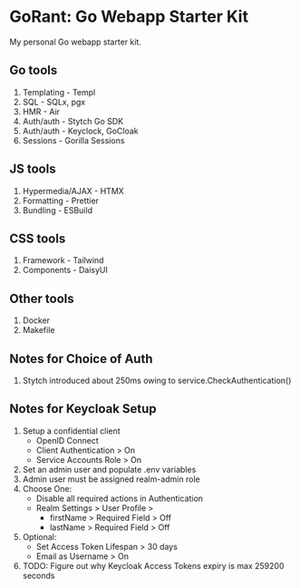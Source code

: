 # GoRant: Go Webapp Starter Kit

My personal Go webapp starter kit.

## Go tools

1. Templating - Templ
2. SQL - SQLx, pgx
3. HMR - Air
4. Auth/auth - Stytch Go SDK
5. Auth/auth - Keyclock, GoCloak
6. Sessions - Gorilla Sessions

## JS tools

1. Hypermedia/AJAX - HTMX
2. Formatting - Prettier
3. Bundling - ESBuild

## CSS tools

1. Framework - Tailwind
2. Components - DaisyUI

## Other tools

1. Docker
2. Makefile

## Notes for Choice of Auth

1. Stytch introduced about 250ms owing to service.CheckAuthentication()

## Notes for Keycloak Setup

1. Setup a confidential client
   - OpenID Connect
   - Client Authentication > On
   - Service Accounts Role > On
2. Set an admin user and populate .env variables
3. Admin user must be assigned realm-admin role
4. Choose One:
   - Disable all required actions in Authentication
   - Realm Settings > User Profile >
     - firstName > Required Field > Off
     - lastName > Required Field > Off
5. Optional:
   - Set Access Token Lifespan > 30 days
   - Email as Username > On
6. TODO: Figure out why Keycloak Access Tokens expiry is max 259200 seconds

